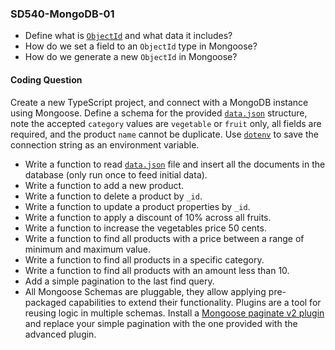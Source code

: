 ### SD540-MongoDB-01
* Define what is [`ObjectId`](https://www.mongodb.com/docs/manual/reference/bson-types/#objectid) and what data it includes?
* How do we set a field to an `ObjectId` type in Mongoose?
* How do we generate a new `ObjectId` in Mongoose?

#### Coding Question
Create a new TypeScript project, and connect with a MongoDB instance using Mongoose. Define a schema for the provided [`data.json`](./data.json) structure, note the accepted `category` values are `vegetable` or `fruit` only, all fields are required, and the product `name` cannot be duplicate. Use [`dotenv`](https://www.npmjs.com/package/dotenv) to save the connection string as an environment variable.
* Write a function to read [`data.json`](./data.json) file and insert all the documents in the database (only run once to feed initial data).
* Write a function to add a new product.
* Write a function to delete a product by `_id`.
* Write a function to update a product properties by `_id`.
* Write a function to apply a discount of 10% across all fruits.
* Write a function to increase the vegetables price 50 cents.
* Write a function to find all products with a price between a range of minimum and maximum value.
* Write a function to find all products in a specific category.
* Write a function to find all products with an amount less than 10.
* Add a simple pagination to the last find query.
* All Mongoose Schemas are pluggable, they allow applying pre-packaged capabilities to extend their functionality. Plugins are a tool for reusing logic in multiple schemas. Install a [Mongoose paginate v2 plugin](https://www.npmjs.com/package/mongoose-paginate-v2) and replace your simple pagination with the one provided with the advanced plugin.
